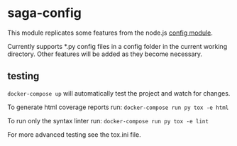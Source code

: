 saga-config
===========

This module replicates some features from the node.js [config module](https://www.npmjs.com/package/config).

Currently supports *.py config files in a config folder in the current working directory.
Other features will be added as they become necessary.

## testing
```docker-compose up``` will automatically test the project and watch for changes.

To generate html coverage reports run:
`docker-compose run py tox -e html`

To run only the syntax linter run:
`docker-compose run py tox -e lint`

For more advanced testing see the tox.ini file.
